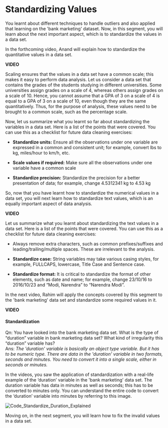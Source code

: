 ﻿# Standardizing Values

You learnt about different techniques to handle outliers and also applied that learning on the 'bank marketing' dataset. Now, in this segment, you will learn about the next important aspect, which is to standardize the values in a data set.

In the forthcoming video, Anand will explain how to standardize the quantitative values in a data set.  

**VIDEO**  

Scaling ensures that the values in a data set have a common scale; this makes it easy to perform data analysis. Let us consider a data set that contains the grades of the students studying in different universities. Some universities assign grades on a scale of 4, whereas others assign grades on a scale of 10. Hence, you cannot assume that a GPA of 3 on a scale of 4 is equal to a GPA of 3 on a scale of 10, even though they are the same quantitatively. Thus, for the purpose of analysis, these values need to be brought to a common scale, such as the percentage scale.

Now, let us summarize what you learnt so far about standardizing the variables in a data set. Here is a list of the points that were covered. You can use this as a checklist for future data cleaning exercises:

- **Standardize units:**  Ensure all the observations under one variable are expressed in a common and consistent unit; for example, convert lbs to kg, miles/hour to km/h, etc.

- **Scale values if required:**  Make sure all the observations under one variable have a common scale

- **Standardize precision:**  Standardize the precision for a better presentation of data; for example, change 4.5312341 kg to 4.53 kg

So, now that you have learnt how to standardize the numerical values in a data set, you will next learn how to standardize text values, which is an equally important aspect of data analysis.  

**VIDEO**  

Let us summarize what you learnt about standardizing the text values in a data set. Here is a list of the points that were covered. You can use this as a checklist for future data cleaning exercises:

- Always remove extra characters, such as common prefixes/suffixes and leading/trailing/multiple spaces. These are irrelevant to the analysis.

- **Standardize case:**  String variables may take various casing styles, for example, FULLCAPS, lowercase, Title Case and Sentence case.

- **Standardize format:**  It is critical to standardize the format of other elements, such as date and name; for example, change 23/10/16 to 2016/10/23 and “Modi, Narendra” to “Narendra Modi”.

In the next video, Rahim will apply the concepts covered by this segment to the 'bank marketing' data set and standardize some required values in it.  

**VIDEO**  

#### Standardization

Qn: You have looked into the bank marketing data set. What is the type of “duration” variable in bank marketing data set? What kind of irregularity this “duration” variable has?  
Ans: _The 'duration' variable is basically an object type variable. But it has to be numeric type. There are data in the 'duration' variable in two formats, seconds and minutes. You need to convert it into a single scale, either in seconds or minutes._  

In the videos, you saw the application of standardization with a real-life example of the ‘duration’ variable in the 'bank marketing' data set. The duration variable has data in minutes as well as seconds; this has to be converted to minutes only. You can understand the entire code to convert the ‘duration’ variable into minutes by referring to this image.

![Code_Standardize_Duration_Explained](https://i.ibb.co/fYP2qJm/Code-Standardize-Duration-Explained.png)

Moving on, in the next segment, you will learn how to fix the invalid values in a data set.
